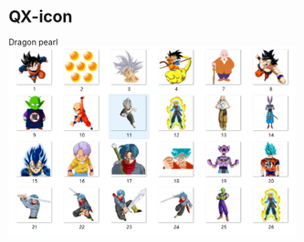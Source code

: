 # QX-icon
Dragon pearl
![image](https://github.com/qingsudanya/QX-icon/blob/master/Dragon%20pearl.png)
